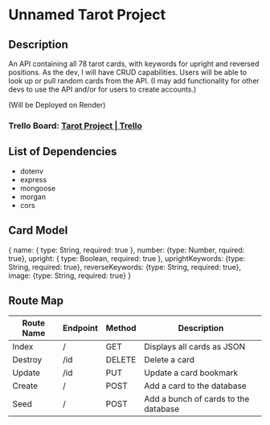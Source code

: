 # Unnamed Tarot Project

## Description

An API containing all 78 tarot cards, with keywords for upright and reversed positions. As the dev, I will have CRUD capabilities. Users will be able to look up or pull random cards from the API. (I may add functionality for other devs to use the API and/or for users to create accounts.)

(Will be Deployed on Render)

### Trello Board: [Tarot Project | Trello](https://trello.com/b/ixUv6oL7/tarot-project)

## List of Dependencies

- dotenv
- express
- mongoose
- morgan
- cors

## Card Model

{
name: { type: String, required: true },
number: {type: Number, rquired: true},
upright: { type: Boolean, required: true },
uprightKeywords: {type: String, required: true},
reverseKeywords: {type: String, required: true},
image: {type: String, required: true}
}

## Route Map

| Route Name | Endpoint | Method | Description                          |
| ---------- | -------- | ------ | ------------------------------------ |
| Index      | /        | GET    | Displays all cards as JSON           |
| Destroy    | /id      | DELETE | Delete a card                        |
| Update     | /id      | PUT    | Update a card bookmark               |
| Create     | /        | POST   | Add a card to the database           |
| Seed       | /        | POST   | Add a bunch of cards to the database |
